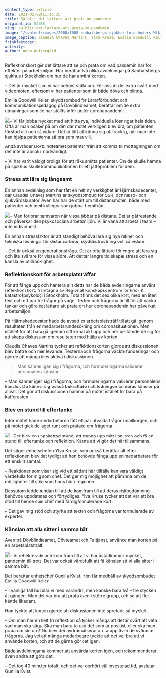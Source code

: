 ```yaml
---
content_type: article
date: 2021-02-02T11:16:35
title: Så blir det lättare att prata om pandemin
original_id: 54388
slug: sa-blir-det-lattare-att-prata-om-pandemin
image: "/content/images/2000x1000-sabbatsbergs-sjukhus-foto-Anders-Wiklund-TT.jpg"
image_caption: Claudia Chaves Martins, Ylva Kruse, Emilia Goodwill Keller och Gunilla Kvist tycker alla att reflektionskorten har hjälpt dem att ta upp och hantera allt det som coronapandemin har inneburit för deras arbetsmiljö.
friskfaktorer:
activity:
author: Anna Wettergård
---
```


Reflektionskort gör det lättare att se och prata om vad pandemin har för effekter på arbetsmiljön. Här berättar två olika avdelningar på Sabbatsbergs sjukhus i Stockholm om hur de har använt korten.

– Det är mycket som vi har behövt ställa om. För oss är det extra svårt med videomöten, eftersom vi har patienter som är både döva och blinda.

Emilia Goodwill Keller, skyddsombud för Lärarförbundet och kommunikationspedagog på Dövblindteamet, berättar om de extra utmaningar som de har ställts inför under coronapandemin.

[![](https://www.suntarbetsliv.se/wp-content/uploads/2021/01/200x220-emilia-goodwill-keller-1.jpg)](https://www.suntarbetsliv.se/wp-content/uploads/2021/01/200x220-emilia-goodwill-keller-1.jpg)– Vi får jobba mycket med att hitta nya, individuella lösningar hela tiden. Ofta är man osäker på om det där mötet verkligen blev bra, om patienten förstod allt och så vidare. Det är lätt att känna sig otillräcklig, när man inte kan hjälpa patienterna så bra som man vill.

Ändå avråder Dövblindteamet patienter från att komma till mottagningen om det inte är absolut nödvändigt.

– Vi har varit väldigt oroliga för att råka smitta patienter. Om de skulle hamna på sjukhus skulle kommunikationen bli ett jätteproblem för dem.

### Stress att lära sig långsamt

En annan avdelning som har fått en helt ny verklighet är Hjärnskadecenter, där Claudia Chaves Martins är skyddsombud för SSR, och hälso- och sjukvårdskurator. Även här har de ställt om till distansmöten, både med patienter och med kollegor som jobbar hemifrån.

[![](https://www.suntarbetsliv.se/wp-content/uploads/2021/01/200x200-Claudia-Chaves-Martins.jpg)](https://www.suntarbetsliv.se/wp-content/uploads/2021/01/200x200-Claudia-Chaves-Martins.jpg)– Man förlorar samvaron när vissa jobbar på distans. Det är påfrestande och påverkar den psykosociala arbetsmiljön. Vi är vana att arbeta i team – inte individuellt.

En annan stressfaktor är att ständigt behöva lära sig nya rutiner och tekniska lösningar för distansarbete, skyddsutrustning och så vidare.

– Det är också en generationsfråga. Det är ofta lättare för yngre att lära sig och lite svårare för vissa äldre. Att det tar längre tid skapar stress och en känsla av otillräcklighet.

### Reflektionskort för arbetsplatsträffar

För att fånga upp och hantera allt detta har de båda avdelningarna använt reflektionskort, framtagna av Regionalt kunskapscentrum för kris- & katastrofpsykologi i Stockholm. Totalt finns det sex olika kort, med en liten text och ett par tre frågor på varje. Texten och frågorna är till för att väcka tankar och göra det lättare att prata om hur coronapandemin har påverkat arbetsmiljön.

På Hjärnskadecenter hade de avsatt en arbetsplatsträff till att gå igenom resultaten från en medarbetarundesökning om coronasituationen. Men istället för att bara gå igenom siffrorna rakt upp och ner bestämde de sig för att skapa diskussion om resultaten med hjälp av korten.

Claudia Chaves Martins tycker att reflektionskorten gjorde att diskussionen blev bättre och mer levande. Texterna och frågorna väckte funderingar och gjorde att många blev aktiva i diskussionen.

> Man känner igen sig i frågorna, och formuleringarna validerar personalens känslor

– Man känner igen sig i frågorna, och formuleringarna validerar personalens känslor. De känner sig också bekräftade i att ledningen tar deras känslor på allvar. Det gör att diskussionen hamnar på mötet istället för bara på kafferasten.

### Blev en stund till eftertanke

Inför mötet hade medarbetarna fått ett par utvalda frågor i mailkorgen, och på mötet gick de laget runt och pratade om frågorna.

[![](https://www.suntarbetsliv.se/wp-content/uploads/2021/01/200x220-Ylva-Kruse-foto-Anders-Wiklund-TT.jpg)](https://www.suntarbetsliv.se/wp-content/uploads/2021/01/200x220-Ylva-Kruse-foto-Anders-Wiklund-TT.jpg)– Det blev en uppskattad stund, att stanna upp mitt i snurren och få en stund till eftertanke och reflektion. Känna att vi gör det här tillsammans.

Det säger enhetschefen Ylva Kruse, som också berättar att efter reflektionen blev det tydligt att hon behövde fånga upp en medarbetare för ett enskilt samtal.

– Reaktioner som visar sig vid ett sådant här tillfälle kan vara väldigt värdefulla för mig som chef. Det ger mig möjlighet att påminna om de möjligheter till stöd som finns här i regionen.

Dessutom ledde rundan till att de kom fram till att deras riskbedömning behövde uppdateras och förtydligas. Ylva Kruse tycker att det var ett bra stöd till henne som chef med färdigformulerade kort.

– Det gav mig stöd och styrka att texten och frågorna var formulerade av experter.

### Känslan att alla sitter i samma båt

Även på Dövblindteamet, Dövteamet och Taltjänst, använde man korten på en arbetsplatsträff.

[![](https://www.suntarbetsliv.se/wp-content/uploads/2021/01/200x220-Gunilla-Kvist-foto-Anders-Wiklund-TT.jpg)](https://www.suntarbetsliv.se/wp-content/uploads/2021/01/200x220-Gunilla-Kvist-foto-Anders-Wiklund-TT.jpg)– Vi reflekterade och kom fram till att vi har åstadkommit mycket, pandemin till trots. Det var också värdefullt att få känslan att vi alla sitter i samma båt.

Det berättar enhetschef Gunilla Kvist. Hon får medhåll av skyddsombudet Emilia Goodwill Keller.

– I vanliga fall bubblar vi med varandra, men kanske bara två – tre stycken åt gången. Men det var bra att prata även i större grupp, och se att fler kände likadant.

Hon tyckte att korten gjorde att diskussionen inte spretade så mycket.

– Om man har en helt fri reflektion så tycker många att det är svårt att veta vad man ska säga. Ska man bara ta upp det som är positivt, eller ska man prata om sin oro? Nu blev det avdramatiserat att ta upp även de svåraste frågorna. Jag vet att många medarbetare tyckte att det var bra att vi använde korten, och att de gärna gör det igen.

Båda avdelningarna kommer att använda korten igen, och rekommenderar även andra att göra det.

– Det tog 40 minuter totalt, och det var oerhört väl investerad tid, avslutar Gunilla Kvist.

